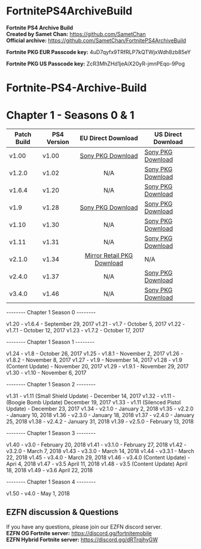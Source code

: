 # FortnitePS4ArchiveBuild
**Fortnite PS4 Archive Build**
<br>
**Created by Samet Chan:** https://github.com/SametChan
<br>
**Official archive:** https://github.com/SametChan/FortnitePS4ArchiveBuild

**Fortnite PKG EUR Passcode key:** 4uD7qyfx9TRfRLP7kQTWjxWdh8zb85eY

**Fortnite PKG US Passcode key:** ZcR3MhZHd1jeAiX20yR-jmnPEqo-9Pog





# Fortnite-PS4-Archive-Build


# Chapter 1 - Seasons 0 & 1
|     **Patch Build**     |     **PS4 Version**     |   **EU Direct Download**   |  **US Direct Download** |
| ------------- | ------------- |:-------------:| ------------- |
|     v1.00      |     v1.00      |[Sony PKG Download](http://gs2.ww.prod.dl.playstation.net/gs2/appkgo/prod/CUSA07669_00/4/f_4b1a8499cb22f54b30d37abc565d33759c3b5b31bb147daa8bc2b9645ca0b870/f/EP1464-CUSA07669_00-FORTNITETESTING1_0.pkg)| [Sony PKG Download](http://gs2.ww.prod.dl.playstation.net/gs2/appkgo/prod/CUSA07022_00/6/f_e869c0fea47d295523fa70e49d0358ed5b5bf01d60b7413c90d2619ba47a9d6a/f/UP1477-CUSA07022_00-FORTNITETESTING1_0.pkg) |
|     v1.2.0      |     v1.02      | N/A | [Sony PKG Download](http://gs2.ww.prod.dl.playstation.net/gs2/ppkgo/prod/CUSA07022_00/8/f_9948b21b124d1bfd048c78337d4e3f4114d795558f372db5dd8c850def2c3356/f/UP1477-CUSA07022_00-FORTNITETESTING1-A0102-V0100_0.pkg) |
|     v1.6.4      |     v1.20      | N/A | [Sony PKG Download](http://ic.adf4d900.0a3427.gs2.sonycoment.loris-e.llnwd.net/gs2/ppkgo/prod/CUSA07022_00/27/f_d217034fba16cd91100a06afd654a7a430e68bc75144a03544cd763258f35969/f/UP1477-CUSA07022_00-FORTNITETESTING1-A0120-V0100_0.pkg) |
|     v1.9      |     v1.28      |[Sony PKG Download](http://gs2.ww.prod.dl.playstation.net/gs2/ppkgo/prod/CUSA07669_00/34/f_ef42e7d8ef90ae97f00052f5fad9d10027aa0b699b282c4e60f1641b07194549/f/EP1464-CUSA07669_00-FORTNITETESTING1-A0128-V0100_0.pkg)| [Sony PKG Download](http://gs2.ww.prod.dl.playstation.net/gs2/ppkgo/prod/CUSA07022_00/35/f_e55a708ffb0bc42659533260f4f7df45cb4540b0d8eeda13323b16d03b34871b/f/UP1477-CUSA07022_00-FORTNITETESTING1-A0128-V0100_0.pkg) |
|     v1.10      |     v1.30      | N/A | [Sony PKG Download](http://gs2.ww.prod.dl.playstation.net/gs2/ppkgo/prod/CUSA07022_00/37/f_fc8697da7b555f04348344b4247e940b489a2587c5649a7558d9c69196aba44b/f/UP1477-CUSA07022_00-FORTNITETESTING1-A0130-V0100_0.pkg) |
|     v1.11      |     v1.31      | N/A | [Sony PKG Download](http://gs2.ww.prod.dl.playstation.net/gs2/ppkgo/prod/CUSA07022_00/41/f_786250c6cf828a9b28a2c7ed5eccc3a6d4dbff3a04484cec8cb2eece21ae3865/f/UP1477-CUSA07022_00-FORTNITETESTING1-A0131-V0101_0.pkg) |
|     v2.1.0      |     v1.34      | [Mirror Retail PKG Download](https://mega.nz/file/qWQFiLZa#hTgMXU26CxyvzAl9ZyGh44R-HmXr0KTG6IWLky__GTs) | N/A |
|     v2.4.0      |     v1.37      | N/A | [Sony PKG Download](http://gs2.ww.prod.dl.playstation.net/gs2/ppkgo/prod/CUSA07022_00/48/f_916fa94e35fc7f2eee8b4ed97f8f624f1abc53c05ae357c78e1bbd72f7645fca/f/UP1477-CUSA07022_00-FORTNITETESTING1-A0137-V0100_0.pkg) |
|     v3.4.0      |     v1.46      | N/A | [Sony PKG Download](http://gs2.ww.prod.dl.playstation.net/gs2/ppkgo/prod/CUSA07022_00/57/f_27309f4037a8fcd74131732ff46efed0fc24fb0e260bd2ab51b15268dbf2be26/f/UP1477-CUSA07022_00-FORTNITETESTING1-A0146-V0100_0.pkg) |

-------- Chapter 1 Season 0 --------


v1.20 - v1.6.4 - September 29, 2017
v1.21 - v1.7 - October 5, 2017
v1.22 - v1.7.1 - October 12, 2017
v1.23 - v1.7.2 - October 17, 2017


-------- Chapter 1 Season 1 --------


v1.24 - v1.8 - October 26, 2017
v1.25 - v1.8.1 - November 2, 2017
v1.26 - v1.8.2 - November 8, 2017
v1.27 - v1.9 - November 14, 2017
v1.28 - v1.9 (Content Update) - November 20, 2017
v1.29 - v1.9.1 - November 29, 2017
v1.30 - v1.10 - November 6, 2017


-------- Chapter 1 Season 2 --------


v1.31 - v1.11 (Small Shield Update) - December 14, 2017
v1.32 - v1.11 - (Boogie Bomb Update) December 19, 2017
v1.33 - v1.11 (Silenced Pistol Update) - December 23, 2017
v1.34 - v2.1.0 - January 2, 2018
v1.35 - v2.2.0 - January 10, 2018
v1.36 - v2.3.0 - January 18, 2018
v1.37 - v2.4.0 - January 25, 2018
v1.38 - v2.4.2 - January 31, 2018
v1.39 - v2.5.0 - February 13, 2018


-------- Chapter 1 Season 3 --------


v1.40 - v3.0 - February 20, 2018
v1.41 - v3.1.0 - February 27, 2018
v1.42 - v3.2.0 - March 7, 2018
v1.43 - v3.3.0 - March 14, 2018
v1.44 - v3.3.1 - March 22, 2018
v1.45 - v3.4.0 - March 29, 2018
v1.46 - v3.4.0 (Content Update) - Apri 4, 2018
v1.47 - v3.5 April 11, 2018
v1.48 - v3.5 (Content Update) April 18, 2018
v1.49 - v3.6 April 22, 2018


-------- Chapter 1 Season 4 --------


v1.50 - v4.0 - May 1, 2018

## EZFN discussion & Questions
If you have any questions, please join our EZFN discord server.
<br>
**EZFN OG Fortnite server:** https://discord.gg/fortnitemobile
<br>
**EZFN Hybrid Fortnite server:** https://discord.gg/dRTrqjhyGW
